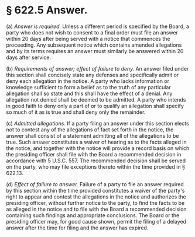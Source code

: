# § 622.5   Answer.

(a) *Answer is required.* Unless a different period is specified by the Board, a party who does not wish to consent to a final order must file an answer within 20 days after being served with a notice that commences the proceeding. Any subsequent notice which contains amended allegations and by its terms requires an answer must similarly be answered within 20 days after service.


(b) *Requirements of answer; effect of failure to deny.* An answer filed under this section shall concisely state any defenses and specifically admit or deny each allegation in the notice. A party who lacks information or knowledge sufficient to form a belief as to the truth of any particular allegation shall so state and this shall have the effect of a denial. Any allegation not denied shall be deemed to be admitted. A party who intends in good faith to deny only a part of or to qualify an allegation shall specify so much of it as is true and shall deny only the remainder.


(c) *Admitted allegations.* If a party filing an answer under this section elects not to contest any of the allegations of fact set forth in the notice, the answer shall consist of a statement admitting all of the allegations to be true. Such answer constitutes a waiver of hearing as to the facts alleged in the notice, and together with the notice will provide a record basis on which the presiding officer shall file with the Board a recommended decision in accordance with 5 U.S.C. 557. The recommended decision shall be served on the party, who may file exceptions thereto within the time provided in § 622.13.


(d) *Effect of failure to answer.* Failure of a party to file an answer required by this section within the time provided constitutes a waiver of the party's right to appear and contest the allegations in the notice and authorizes the presiding officer, without further notice to the party, to find the facts to be as alleged in the notice and to file with the Board a recommended decision containing such findings and appropriate conclusions. The Board or the presiding officer may, for good cause shown, permit the filing of a delayed answer after the time for filing and the answer has expired.




